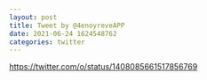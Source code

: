 ```yaml
--- 
layout: post 
title: Tweet by @4enoyreveAPP 
date: 2021-06-24 1624548762 
categories: twitter 
--- 
```

https://twitter.com/o/status/1408085661517856769